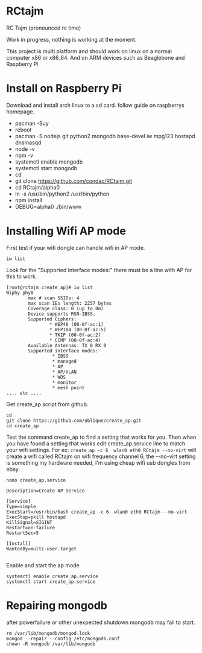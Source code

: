 RCtajm
======

RC Tajm (pronounced rc time)

Work in progress, nothing is working at the moment.

This project is multi platform and should work on linux on a normal computer x86 or x86_64. And on ARM devices such as Beaglebone and Raspberry Pi


Install on Raspberry Pi
=======================

Download and install arch linux to a sd card. follow guide on raspberrys homepage.

* pacman -Suy
* reboot
* pacman -S nodejs git python2 mongodb base-devel iw mpg123 hostapd dnsmasqd
* node -v
* npm -v
* systemctl enable mongodb
* systemctl start mongodb
* cd 
* git clone https://github.com/condac/RCtajm.git
* cd RCtajm/alpha0
* ln -s /usr/bin/python2 /usr/bin/python
* npm install
* DEBUG=alpha0 ./bin/www


Installing Wifi AP mode
=======================

First test if your wifi dongle can handle wifi in AP mode. 

`iw list`

Look for the "Supported interface modes:" there must be  a line with AP for this to work.

```
[root@rctajm create_ap]# iw list
Wiphy phy0
        max # scan SSIDs: 4
        max scan IEs length: 2257 bytes
        Coverage class: 0 (up to 0m)
        Device supports RSN-IBSS.
        Supported Ciphers:
                * WEP40 (00-0f-ac:1)
                * WEP104 (00-0f-ac:5)
                * TKIP (00-0f-ac:2)
                * CCMP (00-0f-ac:4)
        Available Antennas: TX 0 RX 0
        Supported interface modes:
                 * IBSS
                 * managed
                 * AP
                 * AP/VLAN
                 * WDS
                 * monitor
                 * mesh point
.... etc ....
````

Get create_ap script from github. 
```
cd
git clone https://github.com/oblique/create_ap.git
cd create_ap
```

Test the command create_ap to find a setting that works for you. Then when you have found a setting that works edit create_ap.service line to match your wifi settings. For ex:
`create_ap -c 6  wlan0 eth0 RCtajm --no-virt` will create a wifi called RCtajm on wifi frequency channel 6, the --no-virt setting is something my hardware needed, I'm using cheap wifi usb dongles from ebay. 

`nano create_ap.service`

```[Unit]
Description=Create AP Service

[Service]
Type=simple
ExecStart=/usr/bin/bash create_ap -c 6  wlan0 eth0 RCtajm --no-virt
ExecStop=pkill hostapd
KillSignal=SIGINT
Restart=on-failure
RestartSec=5

[Install]
WantedBy=multi-user.target


```

Enable and start the ap mode
```
systemctl enable create_ap.service
systemctl start create_ap.service
```


Repairing mongodb
=================

after powerfailure or other unexpected shutdown mongodb may fail to start.

```
rm /var/lib/mongodb/mongod.lock
mongod --repair --config /etc/mongodb.conf
chown -R mongodb /var/lib/mongodb
```

